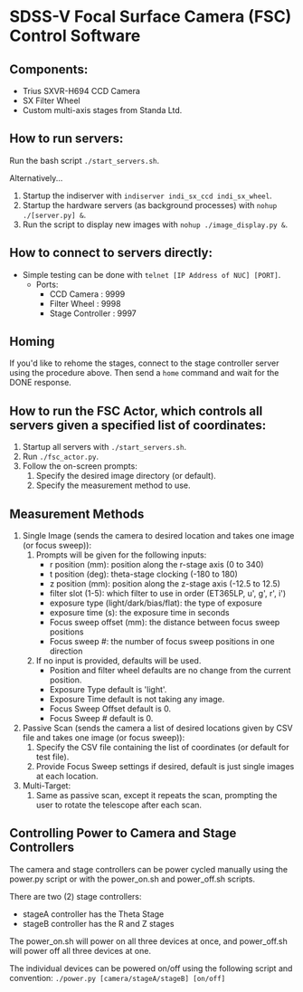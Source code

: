 # SDSS-V Focal Surface Camera (FSC) Control Software

## Components:
- Trius SXVR-H694 CCD Camera
- SX Filter Wheel
- Custom multi-axis stages from Standa Ltd.

## How to run servers:
Run the bash script ```./start_servers.sh```.

Alternatively...
1. Startup the indiserver with ```indiserver indi_sx_ccd indi_sx_wheel```.
2. Startup the hardware servers (as background processes) with ```nohup ./[server.py] &```.
3. Run the script to display new images with ```nohup ./image_display.py &```.

## How to connect to servers directly:
- Simple testing can be done with ```telnet [IP Address of NUC] [PORT]```.
  - Ports:
    - CCD Camera : 9999
    - Filter Wheel : 9998
    - Stage Controller : 9997

## Homing
If you'd like to rehome the stages, connect to the stage controller server using the procedure above.
Then send a ```home``` command and wait for the DONE response.

## How to run the FSC Actor, which controls all servers given a specified list of coordinates:
1. Startup all servers with ```./start_servers.sh```.
2. Run ```./fsc_actor.py```.
3. Follow the on-screen prompts:
   1. Specify the desired image directory (or default).
   2. Specify the measurement method to use.

## Measurement Methods
1. Single Image (sends the camera to desired location and takes one image (or focus sweep)):
   1. Prompts will be given for the following inputs:
      - r position (mm): position along the r-stage axis (0 to 340)
      - t position (deg): theta-stage clocking (-180 to 180)
      - z position (mm): position along the z-stage axis (-12.5 to 12.5)
      - filter slot (1-5): which filter to use in order (ET365LP, u', g', r', i')
      - exposure type (light/dark/bias/flat): the type of exposure
      - exposure time (s): the exposure time in seconds
      - Focus sweep offset (mm): the distance between focus sweep positions
      - Focus sweep #: the number of focus sweep positions in one direction
   2. If no input is provided, defaults will be used. 
      - Position and filter wheel defaults are no change from the current position.
      - Exposure Type default is 'light'. 
      - Exposure Time default is not taking any image.
      - Focus Sweep Offset default is 0.
      - Focus Sweep # default is 0.
2. Passive Scan (sends the camera a list of desired locations given by CSV file and takes one image (or focus sweep)):  
   1. Specify the CSV file containing the list of coordinates (or default for test file).
   2. Provide Focus Sweep settings if desired, default is just single images at each location.
3. Multi-Target:
   1. Same as passive scan, except it repeats the scan, prompting the user to rotate the telescope 
   after each scan.

## Controlling Power to Camera and Stage Controllers
The camera and stage controllers can be power cycled manually using the power.py script or
with the power_on.sh and power_off.sh scripts.

There are two (2) stage controllers: 
  - stageA controller has the Theta Stage
  - stageB controller has the R and Z stages

The power_on.sh will power on all three devices at once, and power_off.sh will power off all
three devices at one.

The individual devices can be powered on/off using the following script and convention:
  ```./power.py [camera/stageA/stageB] [on/off]```